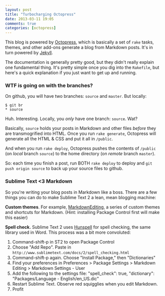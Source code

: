 ```yaml
---
layout: post
title: "Turbocharging Octopress"
date: 2013-03-11 19:05
comments: true
categories: [octopress]
---
```


This blog is powered by [Octopress](http://octopress.org/), which is basically a set of `rake` tasks, themes, and other add-ons generate a blog from Markdown posts. It's in turn powered by [Jekyll](https://github.com/mojombo/jekyll). 

The documentation is generally pretty good, but they didn't really explain one fundamental thing. It's pretty simple once you dig into the `Rakefile`, but here's a quick explanation if you just want to get up and running. 

### WTF is going on with the branches?

On github, you will have two branches: `source` and `master`. But locally: 

``` 
$ git br
* source
```

Huh. Interesting. Locally, you *only* have one branch: `source`.  Wat?

Basically, `source` holds your posts in Markdown and other files *before* they are transmogrified into HTML. Once you run `rake generate`, Octopress will generate all the HTML & CSS and put it all in `/public`. 

And when you run `rake deploy`, Octopress pushes the contents of `/public` (on *local* branch `source`) to the home directory (on *remote* branch `master`).

So: each time you finish a post, run BOTH `rake deploy` to deploy and `git push origin source` to back up your source files to github. 

### Sublime Text <3 Markdown

So you're writing your blog posts in Markdown like a boss. There are a few things you can do to make Sublime Text 2 a lean, mean blogging machine: 

**Custom themes**. For example, [MarkdownEditing](http://brettterpstra.com/2012/05/17/markdown-editing-for-sublime-text-2-humble-beginnings/), a series of custom themes and shortcuts for Markdown. (Hint: installing Package Control first will make this easier)

**Spell check.**
Sublime Text 2 uses [Hunspell](http://www.sublimetext.com/docs/2/spell_checking.html) for spell checking, the same library used in Word. This process was a bit more convoluted: 

1. Command-shift-p in ST2 to open Package Control
2. Choose "Add Repo". Paste in `http://www.sublimetext.com/docs/2/spell_checking.html`
3. Command-shift-p again. Choose "Install Package," then "Dictionaries"
4. Find your preferences in Preferences > Package Settings > Markdown Editing > Markdown Settings - User
5. Add the following to the settings file: 
        "spell_check": true,
        "dictionary": "Packages/Language - English/en_US.dic"
6. Restart Sublime Text. Observe red squigglies when you edit Markdown. 
7. Profit